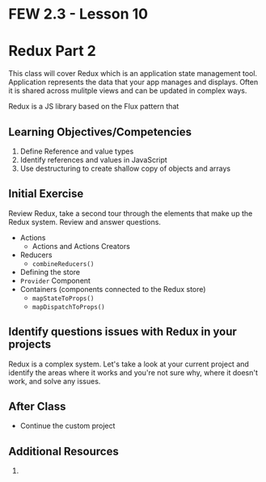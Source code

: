 # FEW 2.3 - Lesson 10

# Redux Part 2

This class will cover Redux which is an application state management tool. Application represents the data that your app manages and displays. Often it is shared across mulitple views and can be updated in complex ways. 

Redux is a JS library based on the Flux pattern that 

## Learning Objectives/Competencies

1. Define Reference and value types
2. Identify references and values in JavaScript
3. Use destructuring to create shallow copy of objects and arrays

## Initial Exercise

Review Redux, take a second tour through the elements that make up the Redux system. Review and answer questions. 

- Actions 
	- Actions and Actions Creators 
- Reducers 
	- `combineReducers()` 
- Defining the store 
- `Provider` Component 
- Containers (components connected to the Redux store)
	- `mapStateToProps()`
	- `mapDispatchToProps()`

## Identify questions issues with Redux in your projects

Redux is a complex system. Let's take a look at your current project and identify the areas where it works and you're not sure why, where it doesn't work, and solve any issues. 

## After Class

- Continue the custom project 

## Additional Resources

1. 
